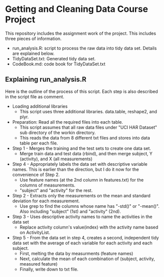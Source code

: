 # Getting and Cleaning Data Course Project
This repository includes the assignment work of the project.
This includes three pieces of information.
* run_analysis.R: script to process the raw data into tidy data set. Details are explained below.
* TidyDataSet.txt: Generated tidy data set.
* CodeBook.md: code book for TidyDataSet.txt

## Explaining run_analysis.R
Here is the outline of the process of this script.
Each step is also described in the script file as comment.

* Loading additional libraries
  * This script uses three additional libraries. data.table, reshape2, and plyr.
* Preparation: Read all the required files into each table.
  * This script assumes that all raw data files under "UCI HAR Dataset" sub directory of the workin directory.
  * This reads the data from 8 different txt files and stores into data table per each file.
* Step 1 - Merges the training and the test sets to create one data set.
  * Merge train data and test data (rbind), and then merge subject, Y (activity), and X (all measurements)
* Step 4 - Appropriately labels the data set with descriptive variable names. This is earlier than the direction, but I do it now for the convenience of Step 2.
  * Use feature names (at the 2nd column in features.txt) for the columns of measurements.
  * "subject" and "activity" for the rest.
* Step 2 - Extracts only the measurements on the mean and standard deviation for each measurement.
  * Use grep to find the columns whose name has "-std()" or "-mean()". Also including "subject" (1st) and "activity" (2nd).
* Step 3 - Uses descriptive activity names to name the activities in the data set
  * Replace activity column's value(index) with the activity name based on ActivityList.
* Step 5 - From the data set in step 4, creates a second, independent tidy data set with the average of each variable for each activity and each subject.
  * First, melting the data by measurments (feature names)
  * Next, calculate the mean of each combination of (subject, activity, measured feature)
  * Finally, write down to txt file.
